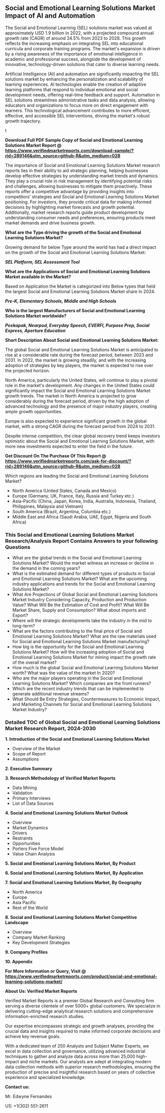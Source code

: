 <h2>Social and Emotional Learning Solutions Market Impact of AI and Automation</h2><p>The Social and Emotional Learning (SEL) solutions market was valued at approximately USD 1.9 billion in 2022, with a projected compound annual growth rate (CAGR) of around 24.5% from 2023 to 2028. This growth reflects the increasing emphasis on integrating SEL into educational curricula and corporate training programs. The market's expansion is driven by a rising awareness of the importance of emotional intelligence in academic and professional success, alongside the development of innovative, technology-driven solutions that cater to diverse learning needs.</p><p>Artificial Intelligence (AI) and automation are significantly impacting the SEL solutions market by enhancing the personalization and scalability of learning experiences. AI technologies enable the creation of adaptive learning platforms that respond to individual emotional and social development needs, offering real-time feedback and support. Automation in SEL solutions streamlines administrative tasks and data analysis, allowing educators and organizations to focus more on direct engagement with learners. This technological advancement contributes to more efficient, effective, and accessible SEL interventions, driving the market's robust growth trajectory.</p>t</p><p id="" class=""><strong>Download Full PDF Sample Copy of Social and Emotional Learning Solutions Market Report @ <a href="https://www.verifiedmarketreports.com/download-sample/?rid=289146&utm_source=github-R&utm_medium=028" target="_blank">https://www.verifiedmarketreports.com/download-sample/?rid=289146&utm_source=github-R&utm_medium=028</a></strong></p><p>The importance of&nbsp;Social and Emotional Learning Solutions Market research reports lies in their ability to aid strategic planning, helping businesses develop effective strategies by understanding market trends and dynamics. They play a crucial role in risk management by identifying potential risks and challenges, allowing businesses to mitigate them proactively. These reports offer a competitive advantage by providing insights into competitors' strategies and Social and Emotional Learning Solutions Market positioning. For investors, they provide critical data for making informed decisions by highlighting market forecasts and growth potential. Additionally, market research reports guide product development by understanding consumer needs and preferences, ensuring products meet market demands and drive business growth.</p><p><strong>What are the&nbsp;Type driving the growth of the Social and Emotional Learning Solutions Market?</strong></p><p id="" class="">Growing demand for below Type around the world has had a direct impact on the growth of the Social and Emotional Learning Solutions Market:</p><em><strong>SEL Platform, SEL Assessment Tool</strong></em></p><strong>What are the&nbsp;Applications&nbsp;of Social and Emotional Learning Solutions Market available in the Market?</strong></p><p id="" class="">Based on Application the Market is categorized into Below types that held the largest Social and Emotional Learning Solutions Market share In 2024.</p><em><strong>Pre-K, Elementary Schools, Middle and High Schools</strong></em></p><strong>Who is the largest Manufacturers of Social and Emotional Learning Solutions Market worldwide?</strong></p><p><em><strong>Peekapak, Nearpod, Everyday Speech, EVERFI, Purpose Prep, Social Express, Aperture Education</strong></em></p><p id="" class=""><strong>Short Description About Social and Emotional Learning Solutions Market:</strong></p><p>The global Social and Emotional Learning Solutions Market is anticipated to rise at a considerable rate during the forecast period, between 2023 and 2031. In 2022, the market is growing steadily, and with the increasing adoption of strategies by key players, the market is expected to rise over the projected horizon.</p><p>North America, particularly the United States, will continue to play a pivotal role in the market's development. Any changes in the United States could significantly impact the Social and Emotional Learning Solutions Market growth trends. The market in North America is projected to grow considerably during the forecast period, driven by the high adoption of advanced technology and the presence of major industry players, creating ample growth opportunities.</p><p>Europe is also expected to experience significant growth in the global market, with a strong CAGR during the forecast period from 2024 to 2031.</p><p>Despite intense competition, the clear global recovery trend keeps investors optimistic about the Social and Emotional Learning Solutions Market, with more new investments expected to enter the field in the future.</p><p id="" class=""><strong>Get Discount On The Purchase Of This Report @ <a href="https://www.verifiedmarketreports.com/ask-for-discount/?rid=289146&utm_source=github-R&utm_medium=028" target="_blank">https://www.verifiedmarketreports.com/ask-for-discount/?rid=289146&utm_source=github-R&utm_medium=028</a></strong></p>Which regions are leading the Social and Emotional Learning Solutions Market?</p><ul><li>North America (United States, Canada and Mexico)</li><li>Europe (Germany, UK, France, Italy, Russia and Turkey etc.)</li><li>Asia-Pacific (China, Japan, Korea, India, Australia, Indonesia, Thailand, Philippines, Malaysia and Vietnam)</li><li>South America (Brazil, Argentina, Columbia etc.)</li><li>Middle East and Africa (Saudi Arabia, UAE, Egypt, Nigeria and South Africa)</li></ul><h3 id="" class="">This Social and Emotional Learning Solutions Market Research/Analysis Report Contains Answers to your following Questions</h3><ul><li>What are the global trends in the Social and Emotional Learning Solutions Market? Would the market witness an increase or decline in the demand in the coming years?</li><li>What is the estimated demand for different types of products in Social and Emotional Learning Solutions Market? What are the upcoming industry applications and trends for the Social and Emotional Learning Solutions Market?</li><li>What Are Projections of Global Social and Emotional Learning Solutions Market Industry Considering Capacity, Production and Production Value? What Will Be the Estimation of Cost and Profit? What Will Be Market Share, Supply and Consumption? What about imports and Export?</li><li>Where will the strategic developments take the industry in the mid to long-term?</li><li>What are the factors contributing to the final price of Social and Emotional Learning Solutions Market? What are the raw materials used for Social and Emotional Learning Solutions Market manufacturing?</li><li>How big is the opportunity for the Social and Emotional Learning Solutions Market? How will the increasing adoption of Social and Emotional Learning Solutions Market for mining impact the growth rate of the overall market?</li><li>How much is the global Social and Emotional Learning Solutions Market worth? What was the value of the market In 2020?</li><li>Who are the major players operating in the Social and Emotional Learning Solutions Market? Which companies are the front runners?</li><li>Which are the recent industry trends that can be implemented to generate additional revenue streams?</li><li>What Should Be Entry Strategies, Countermeasures to Economic Impact, and Marketing Channels for Social and Emotional Learning Solutions Market Industry?</li></ul><h3 id="" class="">Detailed TOC of Global Social and Emotional Learning Solutions Market Research Report, 2024-2030</h3><p id="" class=""><strong>1. Introduction of the Social and Emotional Learning Solutions Market</strong></p><ul><li>Overview of the Market</li><li>Scope of Report</li><li>Assumptions</li></ul><p id="" class=""><strong>2. Executive Summary</strong></p><p id="" class=""><strong>3. Research Methodology of Verified Market Reports</strong></p><ul><li>Data Mining</li><li>Validation</li><li>Primary Interviews</li><li>List of Data Sources</li></ul><p id="" class=""><strong>4. Social and Emotional Learning Solutions Market Outlook</strong></p><ul><li>Overview</li><li>Market Dynamics</li><li>Drivers</li><li>Restraints</li><li>Opportunities</li><li>Porters Five Force Model</li><li>Value Chain Analysis</li></ul><p id="" class=""><strong>5. Social and Emotional Learning Solutions Market, By Product</strong></p><p id="" class=""><strong>6. Social and Emotional Learning Solutions Market, By Application</strong></p><p id="" class=""><strong>7. Social and Emotional Learning Solutions Market, By Geography</strong></p><ul><li>North America</li><li>Europe</li><li>Asia Pacific</li><li>Rest of the World</li></ul><p id="" class=""><strong>8. Social and Emotional Learning Solutions Market Competitive Landscape</strong></p><ul><li>Overview</li><li>Company Market Ranking</li><li>Key Development Strategies</li></ul><p id="" class=""><strong>9. Company Profiles</strong></p><p id="" class=""><strong>10. Appendix</strong></p><p id="" class=""><strong>For More Information or Query, Visit @ <a href="https://www.verifiedmarketreports.com/product/social-and-emotional-learning-solutions-market/" target="_blank">https://www.verifiedmarketreports.com/product/social-and-emotional-learning-solutions-market/</a></strong></p><p id="" class=""><strong>About Us: Verified Market Reports</strong></p><p id="" class="">Verified Market Reports is a premier Global Research and Consulting firm serving a diverse clientele of over 5000+ global customers. We specialize in delivering cutting-edge analytical research solutions and comprehensive information-enriched research studies.</p><p id="" class="">Our expertise encompasses strategic and growth analyses, providing the crucial data and insights required to make informed corporate decisions and achieve key revenue goals.</p><p id="" class="">With a dedicated team of 250 Analysts and Subject Matter Experts, we excel in data collection and governance, utilizing advanced industrial techniques to gather and analyze data across more than 25,000 high-impact and niche markets. Our analysts are adept at integrating modern data collection methods with superior research methodologies, ensuring the production of precise and insightful research based on years of collective experience and specialized knowledge.</p><p id="" class=""><strong>Contact us:</strong></p><p id="" class="">Mr. Edwyne Fernandes</p><p id="" class="">US: +1(302) 551-2611</p>